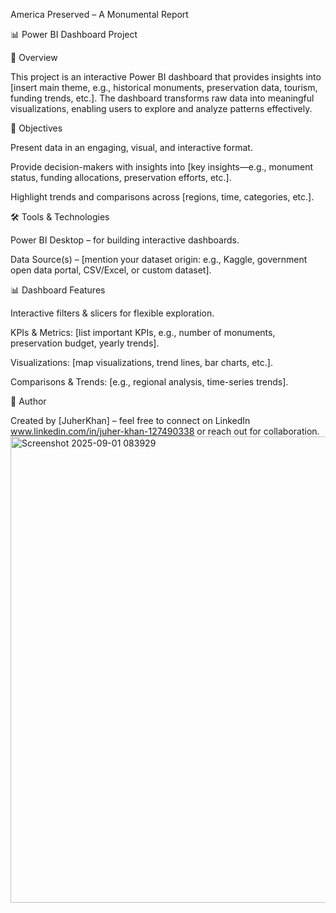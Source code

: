 America Preserved – A Monumental Report

📊 Power BI Dashboard Project

📖 Overview

This project is an interactive Power BI dashboard that provides insights into [insert main theme, e.g., historical monuments, preservation data, tourism, funding trends, etc.]. The dashboard transforms raw data into meaningful visualizations, enabling users to explore and analyze patterns effectively.

🎯 Objectives

Present data in an engaging, visual, and interactive format.

Provide decision-makers with insights into [key insights—e.g., monument status, funding allocations, preservation efforts, etc.].

Highlight trends and comparisons across [regions, time, categories, etc.].

🛠️ Tools & Technologies

Power BI Desktop – for building interactive dashboards.

Data Source(s) – [mention your dataset origin: e.g., Kaggle, government open data portal, CSV/Excel, or custom dataset].

📊 Dashboard Features

Interactive filters & slicers for flexible exploration.

KPIs & Metrics: [list important KPIs, e.g., number of monuments, preservation budget, yearly trends].

Visualizations: [map visualizations, trend lines, bar charts, etc.].

Comparisons & Trends: [e.g., regional analysis, time-series trends].

📢 Author

Created by [JuherKhan] – feel free to connect on LinkedIn www.linkedin.com/in/juher-khan-127490338 or reach out for collaboration.
<img width="1329" height="746" alt="Screenshot 2025-09-01 083929" src="https://github.com/user-attachments/assets/f5f2b790-e9f8-4432-b949-8b8a4f7c2279" />
